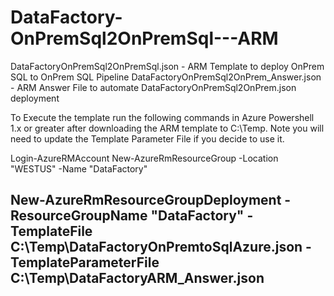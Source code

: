 # DataFactory-OnPremSql2OnPremSql---ARM


DataFactoryOnPremSql2OnPremSql.json - ARM Template to deploy OnPrem SQL to OnPrem SQL Pipeline
DataFactoryOnPremSql2OnPrem_Answer.json - ARM Answer File to automate DataFactoryOnPremSql2OnPrem.json deployment

To Execute the template run the following commands in Azure Powershell 1.x or greater after downloading the ARM template to C:\Temp. Note you will need to update the Template Parameter File if you decide to use it.

Login-AzureRMAccount
New-AzureRmResourceGroup -Location "WESTUS" -Name "DataFactory"

New-AzureRmResourceGroupDeployment -ResourceGroupName "DataFactory" -TemplateFile C:\Temp\DataFactoryOnPremtoSqlAzure.json -TemplateParameterFile C:\Temp\DataFactoryARM_Answer.json
-